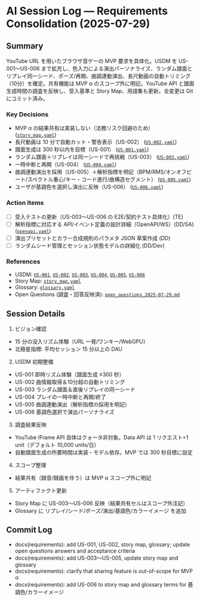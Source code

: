 # AI Session Log — Requirements Consolidation (2025-07-29)

## Summary
YouTube URL を用いたブラウザ音ゲーの MVP 要求を具体化。USDM を US-001〜US-006 まで拡充し、色入力による演出パーソナライズ、ランダム譜面とリプレイ同一シード、ポーズ/再開、曲調連動演出、長尺動画の自動トリミング（10分）を確定。共有機能は MVP α のスコープ外に明記。YouTube API と譜面生成時間の調査を反映し、受入基準と Story Map、用語集も更新。全変更は Git にコミット済み。

### Key Decisions
- MVP α の結果共有は実装しない（法務リスク回避のため） ([`story_map.yaml`](docs/02_requirements/story_map.yaml))
- 長尺動画は 10 分で自動カット・警告表示（US-002） ([`US-002.yaml`](docs/02_requirements/usdm/US-002.yaml))
- 譜面生成は 300 秒以内を目標（US-001） ([`US-001.yaml`](docs/02_requirements/usdm/US-001.yaml))
- ランダム譜面＋リプレイは同一シードで再挑戦（US-003） ([`US-003.yaml`](docs/02_requirements/usdm/US-003.yaml))
- 一時中断と再開（US-004） ([`US-004.yaml`](docs/02_requirements/usdm/US-004.yaml))
- 曲調連動演出を採用（US-005）＋解析指標を明記（BPM/RMS/オンオフビート/スペクトル重心/キー・コード進行/曲構造セグメント） ([`US-005.yaml`](docs/02_requirements/usdm/US-005.yaml:25))
- ユーザが基調色を選択し演出に反映（US-006） ([`US-006.yaml`](docs/02_requirements/usdm/US-006.yaml))

### Action Items
- [ ] 受入テストの更新（US-003〜US-006 の E2E/契約テスト具体化）(TE)
- [ ] 解析指標に対応する API/イベント定義の設計詳細（OpenAPI/WS）(DD/SA) ([`openapi.yaml`](docs/03_design/api/openapi.yaml))
- [ ] 演出プリセットとカラー合成規則のパラメタ JSON 草案作成 (DD) 
- [ ] ランダムシード管理とセッション状態モデルの詳細化 (DD/Dev)

### References
- USDM: [`US-001`](docs/02_requirements/usdm/US-001.yaml), [`US-002`](docs/02_requirements/usdm/US-002.yaml), [`US-003`](docs/02_requirements/usdm/US-003.yaml), [`US-004`](docs/02_requirements/usdm/US-004.yaml), [`US-005`](docs/02_requirements/usdm/US-005.yaml), [`US-006`](docs/02_requirements/usdm/US-006.yaml)
- Story Map: [`story_map.yaml`](docs/02_requirements/story_map.yaml)
- Glossary: [`glossary.yaml`](docs/02_requirements/glossary.yaml)
- Open Questions (調査・回答反映済): [`open_questions_2025-07-29.md`](docs/02_requirements/open_questions_2025-07-29.md:41)

## Session Details

1) ビジョン確認
- 15 分の没入リズム体験（URL 一発/ワンキー/WebGPU）
- 北極星指標: 平均セッション 15 分以上の DAU

2) USDM 初期整備
- US-001 即時リズム体験（譜面生成 ≤300 秒）
- US-002 曲情報取得＆10分超の自動トリミング
- US-003 ランダム譜面＆直後リプレイの同一シード
- US-004 プレイの一時中断と再開/終了
- US-005 曲調連動演出（解析指標の採用を明記）
- US-006 基調色選択で演出パーソナライズ

3) 調査結果反映
- YouTube IFrame API 自体はクォータ非対象。Data API は 1 リクエスト=1 unit（デフォルト 10,000 units/日）
- 自動譜面生成の所要時間は実装・モデル依存。MVP では 300 秒目標に設定

4) スコープ整理
- 結果共有（録音/録画を伴う）は MVP α スコープ外に明記

5) アーティファクト更新
- Story Map に US-003〜US-006 反映（結果共有セルはスコープ外注記）
- Glossary に リプレイ/シード/ポーズ/演出/基調色/カラーイメージ を追加

## Commit Log
- docs(requirements): add US-001, US-002, story map, glossary; update open questions answers and acceptance criteria
- docs(requirements): add US-003〜US-005, update story map and glossary
- docs(requirements): clarify that sharing feature is out-of-scope for MVP α
- docs(requirements): add US-006 to story map and glossary terms for 基調色/カラーイメージ
